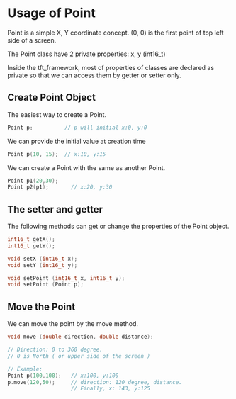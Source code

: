 # Usage of Point

Point is a simple X, Y coordinate concept. (0, 0) is the first point of top left side of a screen.

The Point class have 2 private properties: x, y (int16_t)

Inside the tft_framework, most of properties of classes are declared as private so that we can access them by getter or setter only.

## Create Point Object
The easiest way to create a Point.
```cpp
Point p;          // p will initial x:0, y:0
```
We can provide the initial value at creation time
```cpp
Point p(10, 15);  // x:10, y:15
```
We can create a Point with the same as another Point.
```cpp
Point p1(20,30);
Point p2(p1);       // x:20, y:30
```
## The setter and getter
The following methods can get or change the properties of the Point object.
```cpp
int16_t getX();
int16_t getY();

void setX (int16_t x);
void setY (int16_t y);

void setPoint (int16_t x, int16_t y);
void setPoint (Point p);
```
## Move the Point
We can move the point by the move method.
```cpp
void move (double direction, double distance);

// Direction: 0 to 360 degree.
// 0 is North ( or upper side of the screen )

// Example:
Point p(100,100);   // x:100, y:100
p.move(120,50);     // direction: 120 degree, distance.
                    // Finally, x: 143, y:125
```
